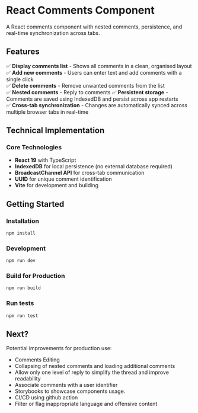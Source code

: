 # React Comments Component

A React comments component with nested comments, persistence, and real-time synchronization across tabs.

## Features

✅ **Display comments list** - Shows all comments in a clean, organised layout  
✅ **Add new comments** - Users can enter text and add comments with a single click  
✅ **Delete comments** - Remove unwanted comments from the list  
✅ **Nested comments** - Reply to comments
✅ **Persistent storage** - Comments are saved using IndexedDB and persist across app restarts  
✅ **Cross-tab synchronization** - Changes are automatically synced across multiple browser tabs in real-time  

## Technical Implementation

### Core Technologies
- **React 19** with TypeScript
- **IndexedDB** for local persistence (no external database required)
- **BroadcastChannel API** for cross-tab communication
- **UUID** for unique comment identification
- **Vite** for development and building

## Getting Started

### Installation
```bash
npm install
```

### Development
```bash
npm run dev
```

### Build for Production
```bash
npm run build
```

### Run tests
```bash
npm run test
```

## Next?

Potential improvements for production use:
- Comments Editing
- Collapsing of nested comments and loading additional comments
- Allow only one level of reply to simplify the thread and improve readability
- Associate comments with a user identifier
- Storybooks to showcase components usage.
- CI/CD using github action
- Filter or flag inappropriate language and offensive content
